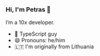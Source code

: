 ### Hi, I'm Petras 👋

I’m a 10x developer.

- 💖  TypeScript guy
- 😄  Pronouns: he/him
- 🇱🇹  I'm originally from Lithuania
